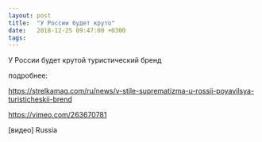 ```yaml
---
layout: post
title:  "У России будет круто"
date:   2018-12-25 09:47:00 +0300
tags:   
---
```


У России будет крутой туристический бренд

подробнее: 

<!--excerpt-->

https://strelkamag.com/ru/news/v-stile-suprematizma-u-rossii-poyavilsya-turisticheskii-brend

https://vimeo.com/263670781

[видео] Russia
